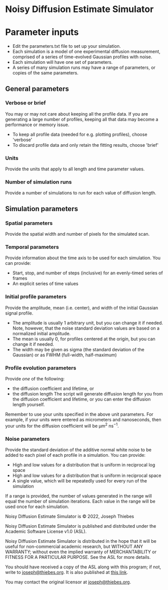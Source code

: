 # Noisy Diffusion Estimate Simulator

# Parameter inputs
- Edit the parameters.txt file to set up your simulation.
- Each simulation is a model of one experimental diffusion measurement, 
  comprised of a series of time-evolved Gaussian profiles with noise.
- Each simulation will have one set of parameters. 
- A series of many simulation runs may have a range of parameters, or copies of the same parameters.

## General parameters

### Verbose or brief
You may or may not care about keeping all the profile data. If you are generating a 
large number of profiles, keeping all that data may become a performance or memory issue. 
- To keep all profile data (needed for e.g. plotting profiles), choose 'verbose'
- To discard profile data and only retain the fitting results, choose 'brief'

### Units
Provide the units that apply to all length and time parameter values.

### Number of simulation runs
Provide a number of simulations to run for each value of diffusion length.

## Simulation parameters

### Spatial parameters
Provide the spatial width and number of pixels for the simulated scan. 

### Temporal parameters
Provide information about the time axis to be used for each simulation. You can provide:
- Start, stop, and number of steps (inclusive) for an evenly-timed series of frames
- An explicit series of time values

### Initial profile parameters
Provide the amplitude, mean (i.e. center), and width of 
the initial Gaussian signal profile.
- The amplitude is usually 1 arbitrary unit, but you can change it if needed. 
  Note, however, that the noise standard deviation values are based on a normalized initial amplitude.
- The mean is usually 0, for profiles centered at the origin, but you can change it if needed.
- The width may be given as sigma (the standard deviation of the Gaussian)
  or as FWHM (full-width, half-maximum)

### Profile evolution parameters
Provide *one* of the following:
- the diffusion coefficient and lifetime, or
- the diffusion length
The script will generate diffusion length for you from the diffusion coefficient and lifetime, 
or you can enter the diffusion length yourself.

Remember to use your units specified in the above unit parameters. 
For example, if your units were entered as 
micrometers and nanoseconds, then your units for the diffusion coefficient will be 
µm$^2$ ns$^{-1}$.

### Noise parameters
Provide the standard deviation of the additive normal white noise
to be added to each pixel of each profile in a simulation. You can provide:
- High and low values for a distribution that is uniform in reciprocal log space
- High and low values for a distribution that is uniform in reciprocal space
- A single value, which will be repeatedly used for every run of the simulation

If a range is provided, the number of values generated in the range will equal 
the number of simulation iterations. Each value in the range will be used once
for each simulation.

Noisy Diffusion Estimate Simulator is © 2022, Joseph Thiebes

Noisy Diffusion Estimate Simulator is published and distributed under the Academic Software License v1.0 (ASL).

Noisy Diffusion Estimate Simulator is distributed in the hope that it will be useful for non-commercial academic research, but WITHOUT ANY WARRANTY; without even the implied warranty of MERCHANTABILITY or FITNESS FOR A PARTICULAR PURPOSE.  See the ASL for more details.

You should have received a copy of the ASL along with this program; if not, write to joseph@thiebes.org.  It is also published at [this link](https://github.com/thiebes/noisy_diffusion_estimate_simulator).

You may contact the original licensor at joseph@thiebes.org.
